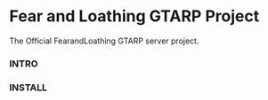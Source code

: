 # Fear and Loathing GTARP Project
The Official FearandLoathing GTARP server project.

### INTRO

### INSTALL

### 